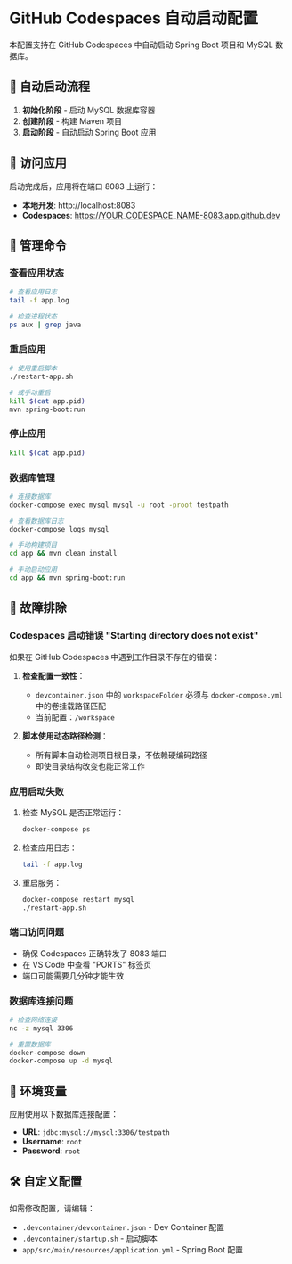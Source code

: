 # GitHub Codespaces 自动启动配置

本配置支持在 GitHub Codespaces 中自动启动 Spring Boot 项目和 MySQL 数据库。

## 🚀 自动启动流程

1. **初始化阶段** - 启动 MySQL 数据库容器
2. **创建阶段** - 构建 Maven 项目
3. **启动阶段** - 自动启动 Spring Boot 应用

## 📱 访问应用

启动完成后，应用将在端口 8083 上运行：

- **本地开发**: http://localhost:8083
- **Codespaces**: https://YOUR_CODESPACE_NAME-8083.app.github.dev

## 🔧 管理命令

### 查看应用状态

```bash
# 查看应用日志
tail -f app.log

# 检查进程状态
ps aux | grep java
```

### 重启应用

```bash
# 使用重启脚本
./restart-app.sh

# 或手动重启
kill $(cat app.pid)
mvn spring-boot:run
```

### 停止应用

```bash
kill $(cat app.pid)
```

### 数据库管理

```bash
# 连接数据库
docker-compose exec mysql mysql -u root -proot testpath

# 查看数据库日志
docker-compose logs mysql

# 手动构建项目
cd app && mvn clean install

# 手动启动应用
cd app && mvn spring-boot:run
```

## 🐛 故障排除

### Codespaces 启动错误 "Starting directory does not exist"

如果在 GitHub Codespaces 中遇到工作目录不存在的错误：

1. **检查配置一致性**：
   - `devcontainer.json` 中的 `workspaceFolder` 必须与 `docker-compose.yml` 中的卷挂载路径匹配
   - 当前配置：`/workspace`

2. **脚本使用动态路径检测**：
   - 所有脚本自动检测项目根目录，不依赖硬编码路径
   - 即使目录结构改变也能正常工作

### 应用启动失败

1. 检查 MySQL 是否正常运行：

   ```bash
   docker-compose ps
   ```

2. 检查应用日志：

   ```bash
   tail -f app.log
   ```

3. 重启服务：
   ```bash
   docker-compose restart mysql
   ./restart-app.sh
   ```

### 端口访问问题

- 确保 Codespaces 正确转发了 8083 端口
- 在 VS Code 中查看 "PORTS" 标签页
- 端口可能需要几分钟才能生效

### 数据库连接问题

```bash
# 检查网络连接
nc -z mysql 3306

# 重置数据库
docker-compose down
docker-compose up -d mysql
```

## 📝 环境变量

应用使用以下数据库连接配置：

- **URL**: `jdbc:mysql://mysql:3306/testpath`
- **Username**: `root`
- **Password**: `root`

## 🛠 自定义配置

如需修改配置，请编辑：

- `.devcontainer/devcontainer.json` - Dev Container 配置
- `.devcontainer/startup.sh` - 启动脚本
- `app/src/main/resources/application.yml` - Spring Boot 配置
